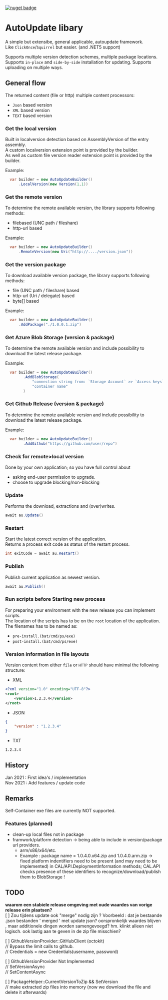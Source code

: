 ﻿[![nuget badge](https://img.shields.io/nuget/v/Lucrasoft.AutoUpdate.svg)](https://www.nuget.org/packages/Lucrasoft.AutoUpdate/)

# AutoUpdate libary
A simple but extensibe, general applicable, autoupdate framework.  
Like `ClickOnce`/`Squirrel` but easier. (and .NET5 support)  

Supports multiple version detection schemes, multiple package locations.  
Supports `in-place` and `side-by-side` installation for updating.
Supports uploading on multiple ways.

## General flow 
The returned content (file or http)	multiple content processors:
- `Json` based version
- `XML` based version
- `TEXT` based version
### <b>Get the local version</b>
Built in localversion detection based on AssemblyVersion of the entry assembly.  
A custom localversion extension point is provided by the builder.  
As well as custom file version reader extension point is provided by the builder.  

Example:  
```C#
  var builder = new AutoUpdateBuilder()
      .LocalVersion(new Version(1,1))
```

### <b>Get the remote version</b>
To determine the remote available version, the library supports following methods:  
- filebased (UNC path / fileshare)
- http-url based  

Example:  
```C#
  var builder = new AutoUpdateBuilder()
      .RemoteVersion(new Uri("http://..../version.json"))
```


### <b>Get the version package</b>
To download available version package, the library supports following methods: 
- file (UNC path / fileshare) based
- http-url (Uri / delegate) based  
- byte[] based

Example:  
```C#
  var builder = new AutoUpdateBuilder()
      .AddPackage("./1.0.0.1.zip")
```

### <b>Get Azure Blob Storage</b> (version & package)
To determine the remote available version and include possibility to download the latest release package.

Example:  
```C#
  var builder = new AutoUpdateBuilder()
		.AddBlobStorage( 
			"connection string from: `Storage Account` >> `Access keys`", 
			"container name"
		)
```

### <b>Get Github Release</b> (version & package)
To determine the remote available version and include possibility to download the latest release package.

Example:  
```C#
  var builder = new AutoUpdateBuilder()
		.AddGithub("https://github.com/user/repo")
```


### <b>Check for remote>local version</b>
Done by your own application; so you have full control about
- asking end-user permission to upgrade.
- choose to upgrade blocking/non-blocking

### <b>Update</b>
Performs the download, extractions and (over)writes.
```C#
await au.Update()
```

### <b>Restart</b>
Start the latest correct version of the application.  
Returns a process exit code as status of the restart process.  
```C#
int exitCode = await au.Restart()
```

### <b>Publish</b> 
Publish current application as newest version.
```C#
await au.Publish()
```

### <b>Run scripts before Starting new process</b>
For preparing your environment with the new release you can implement scripts.  
The location of the scripts has to be on the `root` location of the application.  
The filenames has to be named as:  
- `pre-install.(bat/cmd/ps/exe)`  
- `post-install.(bat/cmd/ps/exe)`  

### <b>Version information in file layouts</b>
Version content from either `file` or `HTTP` should have minimal the following structure:  
- XML
```xml
<?xml version="1.0" encoding="UTF-8"?>
<root>
	<version>1.2.3.4</version>
</root>
```
- JSON
```json
{
	"version" : "1.2.3.4"
}
```
- TXT
```txt
1.2.3.4
```

## History
Jan 2021 : First idea's / implementation  
Nov 2021 : Add features / update code

## Remarks
Self-Container exe files are currently NOT supported.

### Features (planned)
- clean-up local files not in package
- framwork/platform detection -> being able to include in version/package url providers.
  - arm/x86/x64/etc.
  - Example : package name = 1.0.4.0.x64.zip and 1.0.4.0.arm.zip
   -> fixed platform indentifiers need to be present (and may need to be implemented) in CAL/API.DeploymentInformation methods; CAL.API checks presence of these identifiers to recognize/download/publish them to BlobStorage !

## TODO 
<b>waarom een stabiele release omgeving met oude waardes van vorige release erin plaatsen?</b>  
[ ] Zou tijdens update ook "merge"  nodig zijn ? 
	Voorbeeld : dat je bestaande .json bestanden ' merged ' met update json? oorspronkelijk waardes blijven , maar additionele dingen worden samengevoegd? hm. 
	klinkt alleen niet logisch. ook lastig aan te geven in de zip file misschien?

[ ]  GithubVersionProvider::GitHubClient (octokit)  
// Bypass the limit calls to github.  
// Credentials = new Credentials(username, password)
		
[ ]  GithubVersionProvider Not Implemented  
// SetVersionAsync  
// SetContentAsync  
		
[ ]  PackageHelper::CurrentVersionToZip && SetVersion  
// make extracted zip files into memory (now we download the file and delete it afterwards)